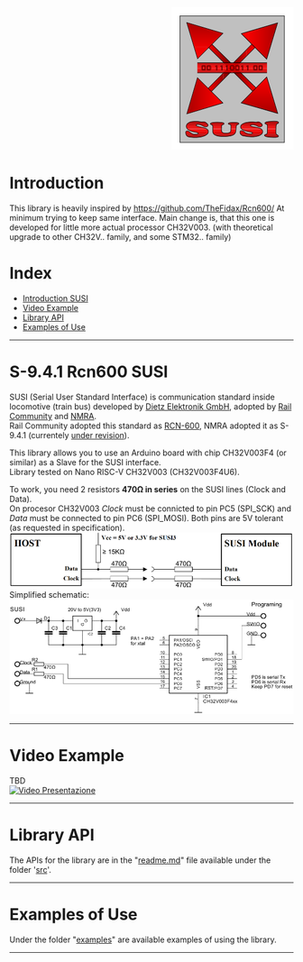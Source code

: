 <P ALIGN="right"><img src="https://raw.githubusercontent.com/fulda1/SUSI2/refs/heads/main/susi_logo.svg"></P>

# Introduction
This library is heavily inspired by https://github.com/TheFidax/Rcn600/
At minimum trying to keep same interface.
Main change is, that this one is developed for little more actual processor CH32V003. (with theoretical upgrade to other CH32V.. family, and some STM32.. family)

# Index
* [Introduction SUSI](#S-9.4.1-Rcn600-SUSI)
* [Video Example](#Video-Example)
* [Library API](#Library-API)
* [Examples of Use](#Examples-of-Use)

------------

# S-9.4.1 Rcn600 SUSI
SUSI (Serial User Standard Interface) is communication standard inside locomotive (train bus) developed by [Dietz Elektronik GmbH](https://www.d-i-e-t-z.de/), adopted by [Rail Community](https://railcommunity.de/) and [NMRA](https://www.nmra.org/).<br/>
Rail Community adopted this standard as [RCN-600](https://normen.railcommunity.de/RCN-600.pdf), NMRA adopted it as S-9.4.1 (currentely [under revision](https://www.nmra.org/documents-under-revision)).<br/>

This library allows you to use an Arduino board with chip CH32V003F4 (or similar) as a Slave for the SUSI interface.<br/>
Library tested on Nano RISC-V CH32V003 (CH32V003F4U6).</br>

To work, you need 2 resistors **470Ω in series** on the SUSI lines (Clock and Data).<br/>
On procesor CH32V003 *Clock* must be connicted to pin PC5 (SPI_SCK) and *Data* must be connected to pin PC6 (SPI_MOSI). Both pins are 5V tolerant (as requested in specification).<br/>
<img src="https://raw.githubusercontent.com/fulda1/SUSI2/refs/heads/main/wiring.png"><br/>
Simplified schematic:<br/>
<img src="https://raw.githubusercontent.com/fulda1/SUSI2/refs/heads/main/schematic.jpeg">

------------

# Video Example
TBD<br/>
[![Video Presentazione](https://img.youtube.com/vi/VzgkDouOvCY/0.jpg)](http://www.youtube.com/watch?v=VzgkDouOvCY)

------------

# Library API
The APIs for the library are in the "[readme.md](https://github.com/fulda1/SUSI2/blob/master/src/readme.md)" file available under the folder '[src](https://github.com/fulda1/SUSI2/tree/master/src)'.</br>

------------

# Examples of Use
Under the folder "[examples](https://github.com/fulda1/SUSI2/tree/master/examples)" are available examples of using the library.</br>

------------
